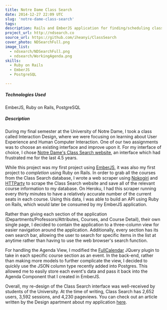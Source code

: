 ```yaml
---
title: Notre Dame Class Search
date: 2014-12-27 22:09 UTC
slug: 'notre-dame-class-search'
tags:
description: Rails and EmberJS application for finding/scheduling classes at Notre Dame!
project_url: http://ndsearch.co
source_url: https://github.com/iheanyi/ClassSearch
cover_photo: NDSearchFull.png
image_list:
  - ndsearch/NDSearchFull.png
  - ndsearch/WorkingAgenda.png
skills:
  - Ruby on Rails
  - EmberJS
  - PostgreSQL

---
```



##### Technologies Used
EmberJS, Ruby on Rails, PostgreSQL


##### Description

During my final semester at the University of Notre Dame, I took a class called Interaction Design, where we were focusing on learning about User Experience and Human Computer Interaction. One of our two assignments was to choose an existing interface and improve upon it. For my interface of choice, I chose [Notre Dame's Class Search website](http://class-search.nd.edu), an interface which had frustrated me for the last 4.5 years.

While this project was my first project using [EmberJS](http://emberjs.com), it was also my first project to *completion* using Ruby on Rails. In order to grab all the courses from the Class Search database, I wrote a web scraper using [Nokogiri](http://nokogiri.org) and [HTTParty](https://github.com/jnunemaker/httparty) to scrape the Class Search website and save all of the relevant course information to my database. On Heroku, I had this scraper running every thirty minutes to have a relatively accurate number of the current seats in each course. Using this data, I was able to build an API using Ruby on Rails, which would later be consumed by my EmberJS application.

Rather than giving each section of the application (Departments/Professors/Attributes, Courses, and Course Detail), their own single page, I decided to contain the application to a three-column view for easier navigation around the application. Additionally, every section has its own search bar, allowing the user to search for specific items in the list at anytime rather than having to use the web browser's search function.

For handling the Agenda View, I modified the [FullCalendar](http://fullcalendar.io/) JQuery plugin to take in each specific course section as an event. In the back-end, rather than making more models to further complicate the view, I decided to quickly use the JSON column type recently added into Postgres. This allowed me to easily store each event's data and pass it back into the Agenda Component that I created in EmberJS.

Overall, my re-design of the Class Search interface was well-received by students of the University. At the time of writing, Class Search has 2,652 users, 3,592 sessions, and 4,230 pageviews. You can check out an article written by the Design apartment about my application [here](http://artdept.nd.edu/news-and-events/news/53707-iheanyi-ekechukwu-creates-nd-class-search/).